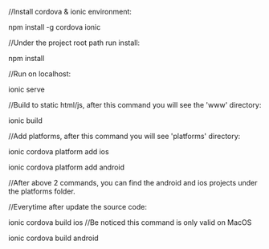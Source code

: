 //Install cordova & ionic environment:

npm install -g cordova ionic

//Under the project root path run install:

npm install

//Run on localhost:

ionic serve

//Build to static html/js, after this command you will see the 'www' directory:

ionic build

//Add platforms, after this command you will see 'platforms' directory:

ionic cordova platform add ios

ionic cordova platform add android

//After above 2 commands, you can find the android and ios projects under the platforms folder.

//Everytime after update the source code:

ionic cordova build ios //Be noticed this command is only valid on MacOS

ionic cordova build android
